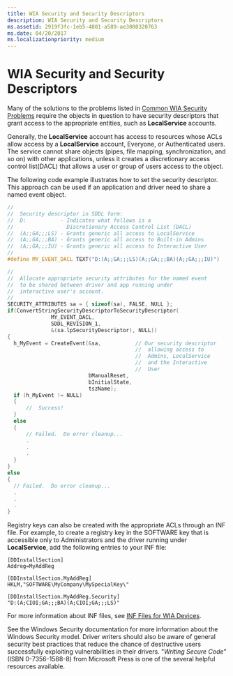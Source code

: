 ```yaml
---
title: WIA Security and Security Descriptors
description: WIA Security and Security Descriptors
ms.assetid: 2919f3fc-1eb5-4801-a589-ae3000320763
ms.date: 04/20/2017
ms.localizationpriority: medium
---
```


# WIA Security and Security Descriptors





Many of the solutions to the problems listed in [Common WIA Security Problems](common-wia-security-problems.md) require the objects in question to have security descriptors that grant access to the appropriate entities, such as **LocalService** accounts.

Generally, the **LocalService** account has access to resources whose ACLs allow access by a **LocalService** account, Everyone, or Authenticated users. The service cannot share objects (pipes, file mapping, synchronization, and so on) with other applications, unless it creates a discretionary access control list(DACL) that allows a user or group of users access to the object.

The following code example illustrates how to set the security descriptor. This approach can be used if an application and driver need to share a named event object.

```cpp
//
//  Security descriptor in SDDL form:
//  D:           - Indicates what follows is a 
//                 Discretionary Access Control List (DACL)
//  (A;;GA;;;LS) - Grants generic all access to LocalService
//  (A;;GA;;;BA) - Grants generic all access to Built-in Admins
//  (A;;GA;;;IU) - Grants generic all access to Interactive User 
//
#define MY_EVENT_DACL TEXT("D:(A;;GA;;;LS)(A;;GA;;;BA)(A;;GA;;;IU)")

//
//  Allocate appropriate security attributes for the named event
//  to be shared between driver and app running under 
//  interactive user's account.
//
SECURITY_ATTRIBUTES sa = { sizeof(sa), FALSE, NULL };
if(ConvertStringSecurityDescriptorToSecurityDescriptor(
              MY_EVENT_DACL,
              SDDL_REVISION_1, 
              &(sa.lpSecurityDescriptor), NULL))
{
  h_MyEvent = CreateEvent(&sa,           // Our security descriptor 
                                         //  allowing access to 
                                         //  Admins, LocalService
                                         //  and the Interactive
                                         //  User
                          bManualReset,
                          bInitialState, 
                          tszName);
  if (h_MyEvent != NULL)
  {
      //  Success!
  }
  else
  {
      // Failed.  Do error cleanup...
      .
      .
      .
  }
}
else
{
  // Failed.  Do error cleanup...
  .
  .
  .
}
```

Registry keys can also be created with the appropriate ACLs through an INF file. For example, to create a registry key in the SOFTWARE key that is accessible only to Administrators and the driver running under **LocalService**, add the following entries to your INF file:

```INF
[DDInstallSection]
Addreg=MyAddReg

[DDInstallSection.MyAddReg]
HKLM,"SOFTWARE\MyCompany\MySpecialKey\"

[DDInstallSection.MyAddReg.Security]
"D:(A;CIOI;GA;;;BA)(A;CIOI;GA;;;LS)"
```

For more information about INF files, see [INF Files for WIA Devices](inf-files-for-wia-devices.md).

See the Windows Security documentation for more information about the Windows Security model. Driver writers should also be aware of general security best practices that reduce the chance of destructive users successfully exploiting vulnerabilities in their drivers. "*Writing Secure Code*" (ISBN 0-7356-1588-8) from Microsoft Press is one of the several helpful resources available.

 

 




